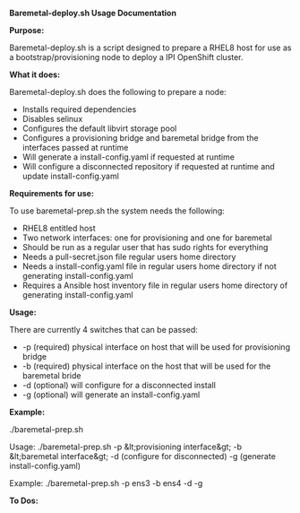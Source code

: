 **Baremetal-deploy.sh Usage Documentation**

**Purpose:**

Baremetal-deploy.sh is a script designed to prepare a RHEL8 host for use as a bootstrap/provisioning node to deploy a IPI OpenShift cluster.

**What it does:**

Baremetal-deploy.sh does the following to prepare a node:

- Installs required dependencies
- Disables selinux
- Configures the default libvirt storage pool
- Configures a provisioning bridge and baremetal bridge from the interfaces passed at runtime
- Will generate a install-config.yaml if requested at runtime
- Will configure a disconnected repository if requested at runtime and update install-config.yaml

**Requirements for use:**

To use baremetal-prep.sh the system needs the following:

- RHEL8 entitled host
- Two network interfaces: one for provisioning and one for baremetal
- Should be run as a regular user that has sudo rights for everything
- Needs a pull-secret.json file regular users home directory
- Needs a install-config.yaml file in regular users home directory if not generating install-config.yaml
- Requires a Ansible host inventory file in regular users home directory of generating install-config.yaml

**Usage:**

There are currently 4 switches that can be passed:

- -p (required) physical interface on host that will be used for provisioning bridge
- -b (required) physical interface on the host that will be used for the baremetal bride
- -d (optional) will configure for a disconnected install
- -g (optional) will generate an install-config.yaml

**Example:**

./baremetal-prep.sh

Usage: ./baremetal-prep.sh -p \&lt;provisioning interface\&gt; -b \&lt;baremetal interface\&gt; -d (configure for disconnected) -g (generate install-config.yaml)

Example: ./baremetal-prep.sh -p ens3 -b ens4 -d -g

**To Dos:**
